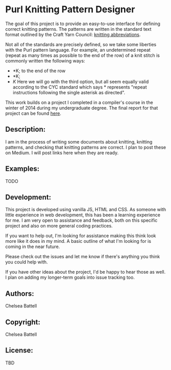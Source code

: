 # Purl Knitting Pattern Designer

The goal of this project is to provide an easy-to-use interface for defining correct knitting patterns. The patterns are written in the standard text format outlined by the Craft Yarn Council: [knitting abbreviations](http://www.craftyarncouncil.com/knit.html).

Not all of the standards are precisely defined, so we take some liberties with the Purl pattern language. For example, an undetermined repeat (repeat as many times as possible to the end of the row) of a knit stitch is commonly written the following ways:
- *K; to the end of the row
- *K;
- *K*
Here we will go with the third option, but all seem equally valid according to the CYC standard which says * represents "repeat instructions following the single asterisk as directed".

This work builds on a project I completed in a compiler's course in the winter of 2014 during my undergraduate degree. The final report for that project can be found [here](https://128.84.21.199/abs/1606.08708?context=cs.PL).

## Description:

I am in the process of writing some documents about knitting, knitting patterns, and checking that knitting patterns are correct. I plan to post these on Medium. I will post links here when they are ready.

## Examples:

TODO

## Development:

This project is developed using vanilla JS, HTML and CSS. As someone with little experience in web development, this has been a learning experience for me. I am very open to assistance and feedback, both on this specific project and also on more general coding practices.

If you want to help out, I'm looking for assistance making this think look more like it does in my mind. A basic outline of what I'm looking for is coming in the near future.

Please check out the issues and let me know if there's anything you think you could help with.

If you have other ideas about the project, I'd be happy to hear those as well. I plan on adding my longer-term goals into issue tracking too.


## Authors:

Chelsea Battell


## Copyright:

Chelsea Battell


## License:

TBD